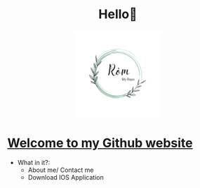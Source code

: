 <h1 align="center">Hello👋</h1>
<p align="center"> 
 <img src="https://github.com/RomLayVN/RomLayVN.github.io/blob/4006f8619d671599db6fddb3b4687f1fb134af12/Avt.png" alt="Avt" width="Avt" height="200"/> 
<p/>
  
[Welcome to my Github website](https://romlayvn.github.io/)
=============
  

- What in it?:
  <ul>
  <li>About me/ Contact me</li>
  <li>Download IOS Application</li>
  </ul>
 
